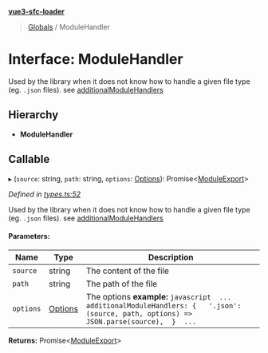 **[vue3-sfc-loader](../README.md)**

> [Globals](../README.md) / ModuleHandler

# Interface: ModuleHandler

Used by the library when it does not know how to handle a given file type (eg. `.json` files).
see [additionalModuleHandlers](options.md#additionalmodulehandlers)

## Hierarchy

* **ModuleHandler**

## Callable

▸ (`source`: string, `path`: string, `options`: [Options](options.md)): Promise<[ModuleExport](moduleexport.md)\>

*Defined in [types.ts:52](https://github.com/FranckFreiburger/vue3-sfc-loader/blob/87b69d5/src/types.ts#L52)*

Used by the library when it does not know how to handle a given file type (eg. `.json` files).
see [additionalModuleHandlers](options.md#additionalmodulehandlers)

#### Parameters:

Name | Type | Description |
------ | ------ | ------ |
`source` | string | The content of the file |
`path` | string | The path of the file |
`options` | [Options](options.md) | The options   **example:**  ```javascript  ...  additionalModuleHandlers: {   '.json': (source, path, options) => JSON.parse(source),  }  ... ```  |

**Returns:** Promise<[ModuleExport](moduleexport.md)\>
